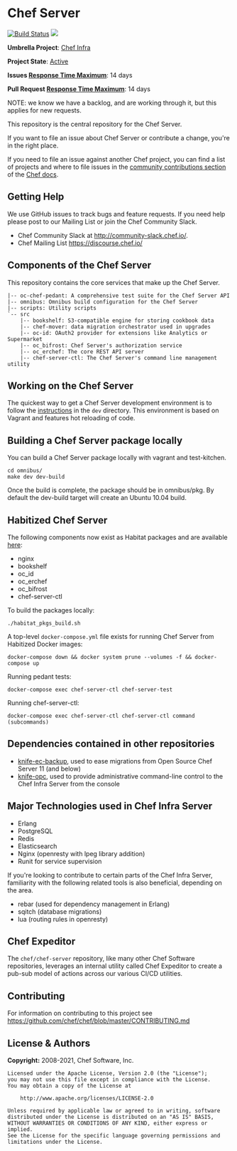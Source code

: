 # Chef Server

[![Build Status](https://badge.buildkite.com/ccdefb69f938db51cb23f092e54030aa41608e6472cfe4aa7e.svg)](https://buildkite.com/chef/chef-chef-server-master-omnibus-adhoc)
[![](https://img.shields.io/badge/Release%20Policy-Cadence%20Release-brightgreen.svg)](https://github.com/chef/chef/blob/master/docs/dev/design_documents/client_release_cadence.md)

**Umbrella Project**: [Chef Infra](https://github.com/chef/chef-oss-practices/blob/master/projects/chef-infra-server.md)

**Project State**: [Active](https://github.com/chef/chef-oss-practices/blob/master/repo-management/repo-states.md#active)

**Issues [Response Time Maximum](https://github.com/chef/chef-oss-practices/blob/master/repo-management/repo-states.md)**: 14 days

**Pull Request [Response Time Maximum](https://github.com/chef/chef-oss-practices/blob/master/repo-management/repo-states.md)**: 14 days

NOTE: we know we have a backlog, and are working through it, but this
applies for new requests.

This repository is the central repository for the Chef Server.

If you want to file an issue about Chef Server or contribute a change, you're in the right place.

If you need to file an issue against another Chef project, you can find a list of projects and where to file issues in the [community contributions section](https://docs.chef.io/community_contributions.html#issues-and-bug-reports) of the [Chef docs](https://docs.chef.io).

## Getting Help

We use GitHub issues to track bugs and feature requests. If you need help please post to our Mailing List or join the Chef Community Slack.

* Chef Community Slack at http://community-slack.chef.io/.
* Chef Mailing List https://discourse.chef.io/

## Components of the Chef Server

This repository contains the core services that make up the Chef Server.

```
|-- oc-chef-pedant: A comprehensive test suite for the Chef Server API
|-- omnibus: Omnibus build configuration for the Chef Server
|-- scripts: Utility scripts
`-- src
    |-- bookshelf: S3-compatible engine for storing cookbook data
    |-- chef-mover: data migration orchestrator used in upgrades
    |-- oc-id: OAuth2 provider for extensions like Analytics or Supermarket
    |-- oc_bifrost: Chef Server's authorization service
    |-- oc_erchef: The core REST API server
    |-- chef-server-ctl: The Chef Server's command line management utility
```

## Working on the Chef Server

The quickest way to get a Chef Server development environment is to
follow the [instructions](https://github.com/chef/chef-server/blob/master/dev/README.md) in the `dev` directory.
This environment is based on Vagrant and features hot reloading of code.

## Building a Chef Server package locally

You can build a Chef Server package locally with vagrant and test-kitchen.

```shell
cd omnibus/
make dev dev-build
```

Once the build is complete, the package should be in omnibus/pkg. By default the dev-build target will create an Ubuntu 10.04 build.

## Habitized Chef Server

The following components now exist as Habitat packages and are available [here](https://bldr.habitat.sh/#/origins/chef-server/packages):

* nginx
* bookshelf
* oc_id
* oc_erchef
* oc_bifrost
* chef-server-ctl

To build the packages locally:

```shell
./habitat_pkgs_build.sh
```

A top-level `docker-compose.yml` file exists for running Chef Server from Habitized Docker images:

```shell
docker-compose down && docker system prune --volumes -f && docker-compose up
```

Running pedant tests:

```shell
docker-compose exec chef-server-ctl chef-server-test
```

Running chef-server-ctl:

```shell
docker-compose exec chef-server-ctl chef-server-ctl command (subcommands)
```

## Dependencies contained in other repositories

* [knife-ec-backup](https://www.github.com/chef/knife-ec-backup), used to ease migrations from Open Source Chef Server 11 (and below)
* [knife-opc](https://www.github.com/chef/knife-opc), used to provide administrative command-line control to the Chef Infra Server from the console

## Major Technologies used in Chef Infra Server

* Erlang
* PostgreSQL
* Redis
* Elasticsearch
* Nginx (openresty with lpeg library addition)
* Runit for service supervision

If you're looking to contribute to certain parts of the Chef Infra Server, familiarity with the following related tools is also beneficial, depending on the area.

* rebar (used for dependency management in Erlang)
* sqitch (database migrations)
* lua (routing rules in openresty)

## Chef Expeditor

The `chef/chef-server` repository, like many other Chef Software repositories, leverages an internal utility called Chef Expeditor to create a pub-sub model of actions across our various CI/CD utilities.

## Contributing

For information on contributing to this project see <https://github.com/chef/chef/blob/master/CONTRIBUTING.md>

## License & Authors

**Copyright:** 2008-2021, Chef Software, Inc.

```text
Licensed under the Apache License, Version 2.0 (the "License");
you may not use this file except in compliance with the License.
You may obtain a copy of the License at

    http://www.apache.org/licenses/LICENSE-2.0

Unless required by applicable law or agreed to in writing, software
distributed under the License is distributed on an "AS IS" BASIS,
WITHOUT WARRANTIES OR CONDITIONS OF ANY KIND, either express or implied.
See the License for the specific language governing permissions and
limitations under the License.
```
